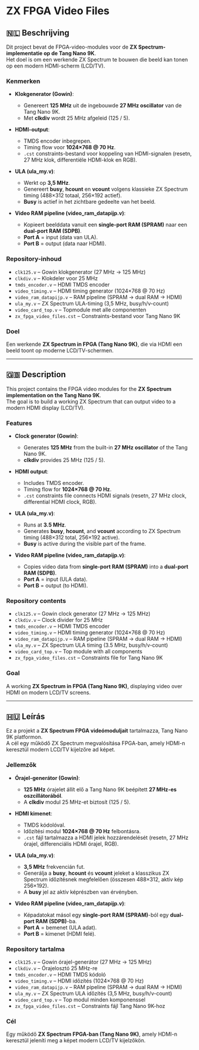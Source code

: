 # ZX FPGA Video Files  

## 🇳🇱 Beschrijving  
Dit project bevat de FPGA-video-modules voor de **ZX Spectrum-implementatie op de Tang Nano 9K**.  
Het doel is om een werkende ZX Spectrum te bouwen die beeld kan tonen op een modern HDMI-scherm (LCD/TV).  

### Kenmerken  
- **Klokgenerator (Gowin)**:  
  - Genereert **125 MHz** uit de ingebouwde **27 MHz oscillator** van de Tang Nano 9K.  
  - Met **clkdiv** wordt 25 MHz afgeleid (125 / 5).  

- **HDMI-output**:  
  - TMDS encoder inbegrepen.  
  - Timing flow voor **1024×768 @ 70 Hz**.  
  - `.cst` constraints-bestand voor koppeling van HDMI-signalen (resetn, 27 MHz klok, differentiële HDMI-klok en RGB).  

- **ULA (ula_my.v)**:  
  - Werkt op **3,5 MHz**.  
  - Genereert **busy**, **hcount** en **vcount** volgens klassieke ZX Spectrum timing (488×312 totaal, 256×192 actief).  
  - **Busy** is actief in het zichtbare gedeelte van het beeld.  

- **Video RAM pipeline (video_ram_datapijp.v)**:  
  - Kopieert beelddata vanuit een **single-port RAM (SPRAM)** naar een **dual-port RAM (SDPB)**.  
  - **Port A** = input (data van ULA).  
  - **Port B** = output (data naar HDMI).  

### Repository-inhoud  
- `clk125.v` – Gowin klokgenerator (27 MHz → 125 MHz)  
- `clkdiv.v` – Klokdeler voor 25 MHz  
- `tmds_encoder.v` – HDMI TMDS encoder  
- `video_timing.v` – HDMI timing generator (1024×768 @ 70 Hz)  
- `video_ram_datapijp.v` – RAM pipeline (SPRAM → dual RAM → HDMI)  
- `ula_my.v` – ZX Spectrum ULA-timing (3,5 MHz, busy/h/v-count)  
- `video_card_top.v` – Topmodule met alle componenten  
- `zx_fpga_video_files.cst` – Constraints-bestand voor Tang Nano 9K  

### Doel  
Een werkende **ZX Spectrum in FPGA (Tang Nano 9K)**, die via HDMI een beeld toont op moderne LCD/TV-schermen.  

---

## 🇬🇧 Description  
This project contains the FPGA video modules for the **ZX Spectrum implementation on the Tang Nano 9K**.  
The goal is to build a working ZX Spectrum that can output video to a modern HDMI display (LCD/TV).  

### Features  
- **Clock generator (Gowin)**:  
  - Generates **125 MHz** from the built-in **27 MHz oscillator** of the Tang Nano 9K.  
  - **clkdiv** provides 25 MHz (125 / 5).  

- **HDMI output**:  
  - Includes TMDS encoder.  
  - Timing flow for **1024×768 @ 70 Hz**.  
  - `.cst` constraints file connects HDMI signals (resetn, 27 MHz clock, differential HDMI clock, RGB).  

- **ULA (ula_my.v)**:  
  - Runs at **3.5 MHz**.  
  - Generates **busy**, **hcount**, and **vcount** according to ZX Spectrum timing (488×312 total, 256×192 active).  
  - **Busy** is active during the visible part of the frame.  

- **Video RAM pipeline (video_ram_datapijp.v)**:  
  - Copies video data from **single-port RAM (SPRAM)** into a **dual-port RAM (SDPB)**.  
  - **Port A** = input (ULA data).  
  - **Port B** = output (to HDMI).  

### Repository contents  
- `clk125.v` – Gowin clock generator (27 MHz → 125 MHz)  
- `clkdiv.v` – Clock divider for 25 MHz  
- `tmds_encoder.v` – HDMI TMDS encoder  
- `video_timing.v` – HDMI timing generator (1024×768 @ 70 Hz)  
- `video_ram_datapijp.v` – RAM pipeline (SPRAM → dual RAM → HDMI)  
- `ula_my.v` – ZX Spectrum ULA timing (3.5 MHz, busy/h/v-count)  
- `video_card_top.v` – Top module with all components  
- `zx_fpga_video_files.cst` – Constraints file for Tang Nano 9K  

### Goal  
A working **ZX Spectrum in FPGA (Tang Nano 9K)**, displaying video over HDMI on modern LCD/TV screens.  

---

## 🇭🇺 Leírás  
Ez a projekt a **ZX Spectrum FPGA videómoduljait** tartalmazza, Tang Nano 9K platformon.  
A cél egy működő ZX Spectrum megvalósítása FPGA-ban, amely HDMI-n keresztül modern LCD/TV kijelzőre ad képet.  

### Jellemzők  
- **Órajel-generátor (Gowin)**:  
  - **125 MHz** órajelet állít elő a Tang Nano 9K beépített **27 MHz-es oszcillátorából**.  
  - A **clkdiv** modul 25 MHz-et biztosít (125 / 5).  

- **HDMI kimenet**:  
  - TMDS kódolóval.  
  - Időzítési modul **1024×768 @ 70 Hz** felbontásra.  
  - `.cst` fájl tartalmazza a HDMI jelek hozzárendelését (resetn, 27 MHz órajel, differenciális HDMI órajel, RGB).  

- **ULA (ula_my.v)**:  
  - **3,5 MHz** frekvencián fut.  
  - Generálja a **busy**, **hcount** és **vcount** jeleket a klasszikus ZX Spectrum időzítésnek megfelelően (összesen 488×312, aktív kép 256×192).  
  - A **busy** jel az aktív képrészben van érvényben.  

- **Video RAM pipeline (video_ram_datapijp.v)**:  
  - Képadatokat másol egy **single-port RAM (SPRAM)**-ból egy **dual-port RAM (SDPB)**-ba.  
  - **Port A** = bemenet (ULA adat).  
  - **Port B** = kimenet (HDMI felé).  

### Repository tartalma  
- `clk125.v` – Gowin órajel-generátor (27 MHz → 125 MHz)  
- `clkdiv.v` – Órajelosztó 25 MHz-re  
- `tmds_encoder.v` – HDMI TMDS kódoló  
- `video_timing.v` – HDMI időzítés (1024×768 @ 70 Hz)  
- `video_ram_datapijp.v` – RAM pipeline (SPRAM → dual RAM → HDMI)  
- `ula_my.v` – ZX Spectrum ULA időzítés (3,5 MHz, busy/h/v-count)  
- `video_card_top.v` – Top modul minden komponenssel  
- `zx_fpga_video_files.cst` – Constraints fájl Tang Nano 9K-hoz  

### Cél  
Egy működő **ZX Spectrum FPGA-ban (Tang Nano 9K)**, amely HDMI-n keresztül jeleníti meg a képet modern LCD/TV kijelzőkön.  
